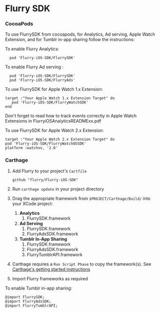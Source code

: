 Flurry SDK
==========

### CocoaPods

To use FlurrySDK from cocoapods, for Analytics, Ad serving,  Apple Watch Extension, and for Tumblr in-app sharing follow the instructions:


To enable Flurry Analytics:

```
  pod 'Flurry-iOS-SDK/FlurrySDK'
```


To enable Flurry Ad serving  : 

```
  pod 'Flurry-iOS-SDK/FlurrySDK'
  pod 'Flurry-iOS-SDK/FlurryAds'
```


To use FlurrySDK for Apple Watch 1.x Extension:    
```
target :"Your Apple Watch 1.x Extension Target" do 
   pod 'Flurry-iOS-SDK/FlurryWatchSDK'
end   
```
Don't forget to read how to track events correctly in Apple Watch Extensions  in FlurryiOSAnalyticsREADMExx.pdf  


To use FlurrySDK for Apple Watch 2.x Extension:    
```
target :"Your Apple Watch 2.x Extension Target" do 
pod 'Flurry-iOS-SDK/FlurryWatchOSSDK'
platform :watchos, '2.0'
```

### Carthage

1. Add Flurry to your project's `Cartfile`

    ```
    github "flurry/Flurry-iOS-SDK"
    ```

2. Run `carthage update` in your project directory
3. Drag the appropriate framework from `$PROJECT/Carthage/Build/` into your XCode project:
    1. **Analytics**
        1. FlurrySDK.framework
    2. **Ad Serving**
        1. FlurrySDK.framework
        2. FlurryAdsSDK.framework
    3. **Tumblr In-App Sharing**
        1. FlurrySDK.framework
        2. FlurryAdsSDK.framework
	    3. FlurryTumblrAPI.framework
4. Carthage requires a `Run Script Phase` to copy the framework(s). See [Carthage's getting started instructions](https://github.com/carthage/carthage#getting-started)
5. Import Flurry frameworks as required

To enable Tumblr in-app sharing: 
```
@import FlurrySDK;
@import FlurryAdsSDK;
@import FlurryTumblrAPI;
```
